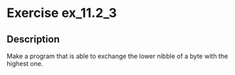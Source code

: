 # Exercise ex_11.2_3

## Description
Make a program that is able to exchange the lower nibble of a byte with the highest one.
